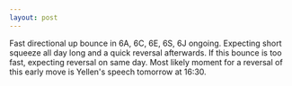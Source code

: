 ```yaml
---
layout: post
---
```


Fast directional up bounce in 6A, 6C, 6E, 6S, 6J ongoing.
Expecting short squeeze all day long and a quick reversal afterwards.
If this bounce is too fast, expecting reversal on same day.
Most likely moment for a reversal of this early move is Yellen's speech tomorrow at 16:30.
